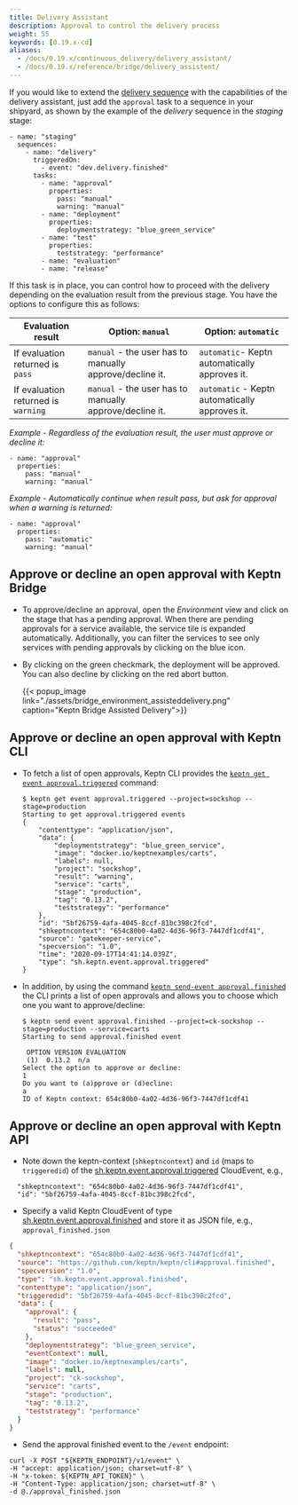 ```yaml
---
title: Delivery Assistant
description: Approval to control the delivery process
weight: 55
keywords: [0.19.x-cd]
aliases:
  - /docs/0.19.x/continuous_delivery/delivery_assistant/
  - /docs/0.19.x/reference/bridge/delivery_assistent/
---
```


If you would like to extend the [delivery sequence](../delivery_sequence)
with the capabilities of the delivery assistant, just add the `approval` task to a sequence in your shipyard,
as shown by the example of the *delivery* sequence in the *staging* stage: 

```
- name: "staging"
  sequences:
    - name: "delivery"
      triggeredOn:
        - event: "dev.delivery.finished"
      tasks:
        - name: "approval"
          properties:
            pass: "manual"
            warning: "manual"
        - name: "deployment"
          properties:
            deploymentstrategy: "blue_green_service"
        - name: "test"
          properties:
            teststrategy: "performance"
        - name: "evaluation"
        - name: "release"
```

If this task is in place, you can control how to proceed with the delivery depending on the evaluation result from the previous stage. You have the options to configure this as follows: 

| Evaluation result                 | Option: `manual`                                  | Option: `automatic`                 |
|---------------------------------  |-----------------------------------------------  |---------------------------------- |
| If evaluation returned is `pass`      | `manual` - the user has to manually approve/decline it.   | `automatic`- Keptn automatically approves it.   |
| If evaluation returned is `warning`   | `manual` - the user has to manually approve/decline it.   | `automatic` - Keptn automatically approves it.  |

*Example - Regardless of the evaluation result, the user must approve or decline it:*
```
- name: "approval"
  properties:
    pass: "manual"
    warning: "manual"
```

*Example - Automatically continue when result pass, but ask for approval when a warning is returned:*
```
- name: "approval"
  properties:
    pass: "automatic"
    warning: "manual"
```

## Approve or decline an open approval with Keptn Bridge
 
* To approve/decline an approval, open the *Environment* view and click on the stage that has a pending approval. When there are pending approvals for a service available, the service tile is expanded automatically. Additionally, you can filter the services to see only services with pending approvals by clicking on the blue icon.

* By clicking on the green checkmark, the deployment will be approved. You can also decline by clicking on the red abort button. 

    {{< popup_image
      link="./assets/bridge_environment_assisteddelivery.png"
      caption="Keptn Bridge Assisted Delivery">}}

## Approve or decline an open approval with Keptn CLI

* To fetch a list of open approvals, Keptn CLI provides the [`keptn get event approval.triggered`](../../reference/cli/commands/keptn_get_event_approval.triggered/) command:

    ```console
    $ keptn get event approval.triggered --project=sockshop --stage=production
    Starting to get approval.triggered events
    {
        "contenttype": "application/json",
        "data": {
            "deploymentstrategy": "blue_green_service",
            "image": "docker.io/keptnexamples/carts",
            "labels": null,
            "project": "sockshop",
            "result": "warning",
            "service": "carts",
            "stage": "production",
            "tag": "0.13.2",
            "teststrategy": "performance"
        },
        "id": "5bf26759-4afa-4045-8ccf-81bc398c2fcd",
        "shkeptncontext": "654c80b0-4a02-4d36-96f3-7447df1cdf41",
        "source": "gatekeeper-service",
        "specversion": "1.0",
        "time": "2020-09-17T14:41:14.039Z",
        "type": "sh.keptn.event.approval.triggered"
    }
    ```
* In addition, by using the command [`keptn send-event approval.finished`](../../reference/cli/commands/keptn_send_event_approval.finished/) the CLI prints a list of open approvals and allows you to choose which one you want to approve/decline:

    ```console
    $ keptn send event approval.finished --project=ck-sockshop --stage=production --service=carts
    Starting to send approval.finished event
    
     OPTION VERSION EVALUATION  
     (1)  0.13.2  n/a   
    Select the option to approve or decline: 
    1
    Do you want to (a)pprove or (d)ecline: 
    a
    ID of Keptn context: 654c80b0-4a02-4d36-96f3-7447df1cdf41
    ```


## Approve or decline an open approval with Keptn API

* Note down the keptn-context (`shkeptncontext`) and `id` (maps to `triggeredid`) of the [sh.keptn.event.approval.triggered](https://github.com/keptn/spec/blob/0.2.2/cloudevents.md#approval-triggered) CloudEvent, e.g., 
```
  "shkeptncontext": "654c80b0-4a02-4d36-96f3-7447df1cdf41",
  "id": "5bf26759-4afa-4045-8ccf-81bc398c2fcd",
```

* Specify a valid Keptn CloudEvent of type [sh.keptn.event.approval.finished](https://github.com/keptn/spec/blob/0.2.2/cloudevents.md#approval-finished) and store it as JSON file, e.g., `approval_finished.json`

```json
{
  "shkeptncontext": "654c80b0-4a02-4d36-96f3-7447df1cdf41",
  "source": "https://github.com/keptn/keptn/cli#approval.finished",
  "specversion": "1.0",
  "type": "sh.keptn.event.approval.finished",
  "contenttype": "application/json",
  "triggeredid": "5bf26759-4afa-4045-8ccf-81bc398c2fcd",
  "data": {
    "approval": {
      "result": "pass",
      "status": "succeeded"
    },
    "deploymentstrategy": "blue_green_service",
    "eventContext": null,
    "image": "docker.io/keptnexamples/carts",
    "labels": null,
    "project": "ck-sockshop",
    "service": "carts",
    "stage": "production",
    "tag": "0.13.2",
    "teststrategy": "performance"
  }
}
```

* Send the approval finished event to the `/event` endpoint:

```console
curl -X POST "${KEPTN_ENDPOINT}/v1/event" \
-H "accept: application/json; charset=utf-8" \
-H "x-token: ${KEPTN_API_TOKEN}" \
-H "Content-Type: application/json; charset=utf-8" \
-d @./approval_finished.json
```
